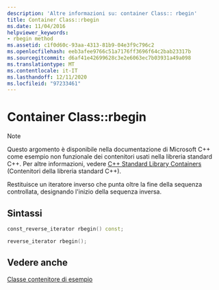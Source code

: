 ```yaml
---
description: 'Altre informazioni su: container Class:: rbegin'
title: Container Class::rbegin
ms.date: 11/04/2016
helpviewer_keywords:
- rbegin method
ms.assetid: c1f0d60c-93aa-4313-81b9-04e3f9c796c2
ms.openlocfilehash: eeb3afee9766c51a7176ff3696f64c2bab23317b
ms.sourcegitcommit: d6af41e42699628c3e2e6063ec7b03931a49a098
ms.translationtype: MT
ms.contentlocale: it-IT
ms.lasthandoff: 12/11/2020
ms.locfileid: "97233461"
---
```

# <a name="container-classrbegin"></a>Container Class::rbegin

> [!NOTE]
> Questo argomento è disponibile nella documentazione di Microsoft C++ come esempio non funzionale dei contenitori usati nella libreria standard C++. Per altre informazioni, vedere [C++ Standard Library Containers](../standard-library/stl-containers.md) (Contenitori della libreria standard C++).

Restituisce un iteratore inverso che punta oltre la fine della sequenza controllata, designando l'inizio della sequenza inversa.

## <a name="syntax"></a>Sintassi

```cpp
const_reverse_iterator rbegin() const;

reverse_iterator rbegin();
```

## <a name="see-also"></a>Vedere anche

[Classe contenitore di esempio](../standard-library/sample-container-class.md)
